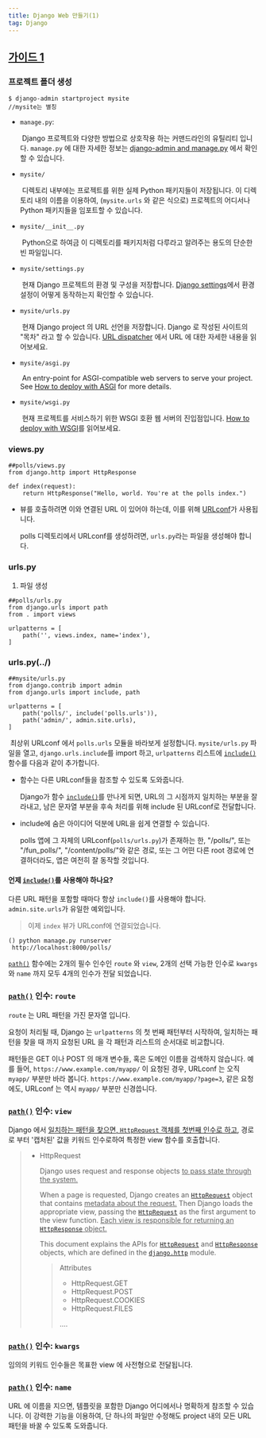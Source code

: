 ```yaml
---
title: Django Web 만들기(1)
tag: Django
---
```






## [가이드 1](https://docs.djangoproject.com/ko/3.1/intro/tutorial01/)

### 프로젝트 폴더 생성

```
$ django-admin startproject mysite
//mysite는 별칭
```

- `manage.py`:

  ​	Django 프로젝트와 다양한 방법으로 상호작용 하는 커맨드라인의 유틸리티 입니다. `manage.py` 에 대한 자세한 정보는 [django-admin and manage.py](https://docs.djangoproject.com/ko/3.1/ref/django-admin/) 에서 확인할 수 있습니다.

- `mysite/` 

  ​	디렉토리 내부에는 프로젝트를 위한 실제 Python 패키지들이 저장됩니다. 이 디렉토리 내의 이름을 이용하여, (`mysite.urls` 와 같은 식으로) 프로젝트의 어디서나 Python 패키지들을 임포트할 수 있습니다.

- `mysite/__init__.py`

  ​	 Python으로 하여금 이 디렉토리를 패키지처럼 다루라고 알려주는 용도의 단순한 빈 파일입니다. 

- `mysite/settings.py`

  ​	 현재 Django 프로젝트의 환경 및 구성을 저장합니다. [Django settings](https://docs.djangoproject.com/ko/3.1/topics/settings/)에서 환경 설정이 어떻게 동작하는지 확인할 수 있습니다.

- `mysite/urls.py`

  ​	현재 Django project 의 URL 선언을 저장합니다. Django 로 작성된 사이트의 "목차" 라고 할 수 있습니다. [URL dispatcher](https://docs.djangoproject.com/ko/3.1/topics/http/urls/) 에서 URL 에 대한 자세한 내용을 읽어보세요.

- `mysite/asgi.py`

  ​	 An entry-point for ASGI-compatible web servers to serve your project. See [How to deploy with ASGI](https://docs.djangoproject.com/ko/3.1/howto/deployment/asgi/) for more details.

- `mysite/wsgi.py`

  ​	현재 프로젝트를 서비스하기 위한 WSGI 호환 웹 서버의 진입점입니다. [How to deploy with WSGI](https://docs.djangoproject.com/ko/3.1/howto/deployment/wsgi/)를 읽어보세요.

### views.py

```
##polls/views.py
from django.http import HttpResponse

def index(request):
    return HttpResponse("Hello, world. You're at the polls index.")
```

- 뷰를 호출하려면 이와 연결된 URL 이 있어야 하는데, 이를 위해 <u>URLconf</u>가 사용됩니다.

  polls 디렉토리에서 URLconf를 생성하려면, `urls.py`라는 파일을 생성해야 합니다.



### urls.py

1. 파일 생성

```
##polls/urls.py
from django.urls import path
from . import views

urlpatterns = [
    path('', views.index, name='index'),
]
```



### urls.py(../)

```
##mysite/urls.py
from django.contrib import admin
from django.urls import include, path

urlpatterns = [
    path('polls/', include('polls.urls')),
    path('admin/', admin.site.urls),
]
```

​	최상위 URLconf 에서 `polls.urls` 모듈을 바라보게 설정합니다. `mysite/urls.py` 파일을 열고, `django.urls.include`를 import 하고, `urlpatterns` 리스트에 [`include()`](https://docs.djangoproject.com/ko/3.1/ref/urls/#django.urls.include) 함수를 다음과 같이 추가합니다.

-  함수는 다른 URLconf들을 참조할 수 있도록 도와줍니다. 

   Django가 함수 [`include()`](https://docs.djangoproject.com/ko/3.1/ref/urls/#django.urls.include)를 만나게 되면, URL의 그 시점까지 일치하는 부분을 잘라내고, 남은 문자열 부분을 후속 처리를 위해 include 된 URLconf로 전달합니다.

- include에 숨은 아이디어 덕분에 URL을 쉽게 연결할 수 있습니다. 

   polls 앱에 그 자체의 URLconf(`polls/urls.py`)가 존재하는 한, "/polls/", 또는 "/fun_polls/", "/content/polls/"와 같은 경로, 또는 그 어떤 다른 root 경로에 연결하더라도, 앱은 여전히 잘 동작할 것입니다.

#### 언제 [`include()`](https://docs.djangoproject.com/ko/3.1/ref/urls/#django.urls.include)를 사용해야 하나요?

다른 URL 패턴을 포함할 때마다 항상 `include()`를 사용해야 합니다. `admin.site.urls`가 유일한 예외입니다.

> 이제 `index` 뷰가 URLconf에 연결되었습니다.

```
() python manage.py runserver
 http://localhost:8000/polls/
```

[`path()`](https://docs.djangoproject.com/ko/3.1/ref/urls/#django.urls.path) 함수에는 2개의 필수 인수인 `route` 와 `view`, 2개의 선택 가능한 인수로 `kwargs` 와 `name` 까지 모두 4개의 인수가 전달 되었습니다.

### [`path()`](https://docs.djangoproject.com/ko/3.1/ref/urls/#django.urls.path) 인수: `route`

`route` 는 URL 패턴을 가진 문자열 입니다.  

 요청이 처리될 때, Django 는 `urlpatterns` 의 첫 번째 패턴부터 시작하여, 일치하는 패턴을 찾을 때 까지 요청된 URL 을 각 패턴과 리스트의 순서대로 비교합니다.

 패턴들은 GET 이나 POST 의 매개 변수들, 혹은 도메인 이름을 검색하지 않습니다. 예를 들어, `https://www.example.com/myapp/` 이 요청된 경우, URLconf 는 오직 `myapp/` 부분만 바라 봅니다. `https://www.example.com/myapp/?page=3`, 같은 요청에도, URLconf 는 역시 `myapp/` 부분만 신경씁니다.

### [`path()`](https://docs.djangoproject.com/ko/3.1/ref/urls/#django.urls.path) 인수: `view`

Django 에서 <u>일치하는 패턴을 찾으면, [`HttpRequest`](https://docs.djangoproject.com/ko/3.1/ref/request-response/#django.http.HttpRequest) 객체를 첫번째 인수로 하고</u>, 경로로 부터 '캡처된' 값을 키워드 인수로하여 특정한 view 함수를 호출합니다. 

> - HttpRequest
>
>   Django uses request and response objects <u>to pass state through the system.</u>
>
>   When a page is requested, Django creates an [`HttpRequest`](https://docs.djangoproject.com/ko/3.1/ref/request-response/#django.http.HttpRequest) object that contains <u>metadata about the request.</u> Then Django loads the appropriate view, passing the [`HttpRequest`](https://docs.djangoproject.com/ko/3.1/ref/request-response/#django.http.HttpRequest) as the first argument to the view function. <u>Each view is responsible for returning an [`HttpResponse`](https://docs.djangoproject.com/ko/3.1/ref/request-response/#django.http.HttpResponse) object.</u>
>
>   This document explains the APIs for [`HttpRequest`](https://docs.djangoproject.com/ko/3.1/ref/request-response/#django.http.HttpRequest) and [`HttpResponse`](https://docs.djangoproject.com/ko/3.1/ref/request-response/#django.http.HttpResponse) objects, which are defined in the [`django.http`](https://docs.djangoproject.com/ko/3.1/ref/request-response/#module-django.http) module.
>
>   > Attributes
>   >
>   > - HttpRequest.GET
>   > - HttpRequest.POST
>   > - HttpRequest.COOKIES
>   > - HttpRequest.FILES
>   >
>   > ....

### [`path()`](https://docs.djangoproject.com/ko/3.1/ref/urls/#django.urls.path) 인수: `kwargs`

임의의 키워드 인수들은 목표한 view 에 사전형으로 전달됩니다.



### [`path()`](https://docs.djangoproject.com/ko/3.1/ref/urls/#django.urls.path) 인수: `name`

URL 에 이름을 지으면, 템플릿을 포함한 Django 어디에서나 명확하게 참조할 수 있습니다. 이 강력한 기능을 이용하여, 단 하나의 파일만 수정해도 project 내의 모든 URL 패턴을 바꿀 수 있도록 도와줍니다.

